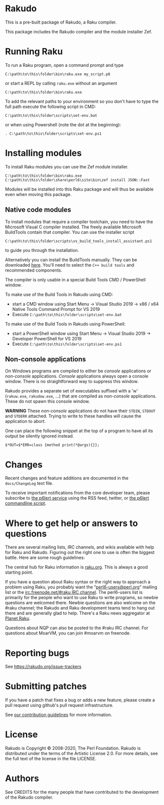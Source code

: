 Rakudo
======

This is a pre-built package of Rakudo, a Raku compiler.

This package includes the Rakudo compiler and the module installer Zef.


Running Raku
============

To run a Raku program, open a command prompt and type

    C:\path\to\this\folder\bin\raku.exe my_script.p6

or start a REPL by calling `raku.exe` without an argument

    C:\path\to\this\folder\bin\raku.exe

To add the relevant paths to your environment so you don't have to type the
full path execute the following script in CMD:

    C:\path\to\this\folder\scripts\set-env.bat

or when using Powershell (note the dot at the beginning):

    . C:\path\to\this\folder\scripts\set-env.ps1


Installing modules
==================

To install Raku modules you can use the Zef module installer.

    C:\path\to\this\folder\bin\raku.exe C:\path\to\this\folder\share\perl6\site\bin\zef install JSON::Fast

Modules will be installed into this Raku package and will thus be available
even when moving this package.


Native code modules
-------------------

To install modules that require a compiler toolchain, you need to have the
Microsoft Visual C compiler installed. The freely available
Microsoft BuildTools contain that compiler. You can use the installer script

    C:\path\to\this\folder\scripts\vs_build_tools_install_assistant.ps1

to guide you through the installation.

Alternatively you can install the BuildTools manually. They can be downloaded
[here](https://visualstudio.microsoft.com/thank-you-downloading-visual-studio/?sku=BuildTools).
You'll need to select the `C++ build tools` and recommended components.

The compiler is only usable in a special Build Tools CMD / PowerShell window.

To make use of the Build Tools in Rakudo using CMD:
- start a CMD window using
    Start Menu -> Visual Studio 2019 ->
    x86 / x64 Native Tools Command Prompt for VS 2019
- Execute `C:\path\to\this\folder\scripts\set-env.bat`

To make use of the Build Tools in Rakudo using PowerShell:
- start a PowerShell window using
    Start Menu -> Visual Studio 2019 -> Developer PowerShell for VS 2019
- Execute `C:\path\to\this\folder\scripts\set-env.ps1`


Non-console applications
------------------------

On Windows programs are compiled to either be _console_ applications or
_non-console_ applications. _Console_ applications always open a console
window. There is no straightforward way to suppress this window.

Rakudo provides a separate set of executables suffixed with a 'w' (`rakuw.exe`,
`rakudow.exe`, ...) that are compiled as _non-console_ applications. These do
not spawn this console window.

**WARNING** These _non-console_ applications do not have their `STDIN`,
`STDOUT` and `STDERR` attached. Trying to write to these handles will cause the
application to abort.

One can place the following snippet at the top of a program to have all its
output be silently ignored instead.

    $*OUT=$*ERR=class {method print(*@args){}};


Changes
=======

Recent changes and feature additions are documented in the `docs/ChangeLog`
text file.

To receive important notifications from the core developer team, please
subscribe to [the p6lert service](https://alerts.raku.org) using the RSS feed,
twitter, or [the p6lert commandline script](https://github.com/zoffixznet/perl6-p6lert).


Where to get help or answers to questions
=========================================

There are several mailing lists, IRC channels, and wikis available with help
for Raku and Rakudo. Figuring out the right one to use is often the biggest
battle. Here are some rough guidelines:

The central hub for Raku information is [raku.org](https://raku.org/).
This is always a good starting point.

If you have a question about Raku syntax or the right way to approach
a problem using Raku, you probably want the “perl6-users@perl.org”
mailing list or the [irc.freenode.net/#raku IRC
channel](https://webchat.freenode.net/?channels=#raku). The perl6-users
list is primarily for the people who want to use Raku to write
programs, so newbie questions are welcomed there.  Newbie questions
are also welcome on the #raku channel; the Rakudo and Raku
development teams tend to hang out there and are generally glad
to help. There's a Raku news aggregator at [Planet Raku](https://planet.raku.org/).

Questions about NQP can also be posted to the #raku IRC channel.
For questions about MoarVM, you can join #moarvm on freenode.


Reporting bugs
==============

See https://rakudo.org/issue-trackers


Submitting patches
==================

If you have a patch that fixes a bug or adds a new feature, please create a
pull request using github's pull request infrastructure.

See [our contribution guidelines](https://github.com/rakudo/rakudo/blob/master/CONTRIBUTING.md)
for more information.


License
=======

Rakudo is Copyright © 2008-2020, The Perl Foundation. Rakudo is distributed
under the terms of the Artistic License 2.0. For more details, see the full
text of the license in the file LICENSE.


Authors
=======

See CREDITS for the many people that have contributed to the development of the
Rakudo compiler.
